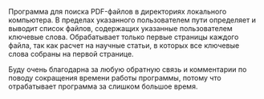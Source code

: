 Программа для поиска PDF-файлов в директориях локального компьютера. В пределах указанного пользователем пути определяет и выводит список файлов, содержащих указанные пользователем ключевые слова. Обрабатывает только первые страницы каждого файла, так как расчет на научные статьи, в которых все ключевые слова собраны на первой странице.

Буду очень благодарна за любую обратную связь и комментарии по поводу сокращения времени работы программы, потому что отрабатывает программа за слишком большое время.
